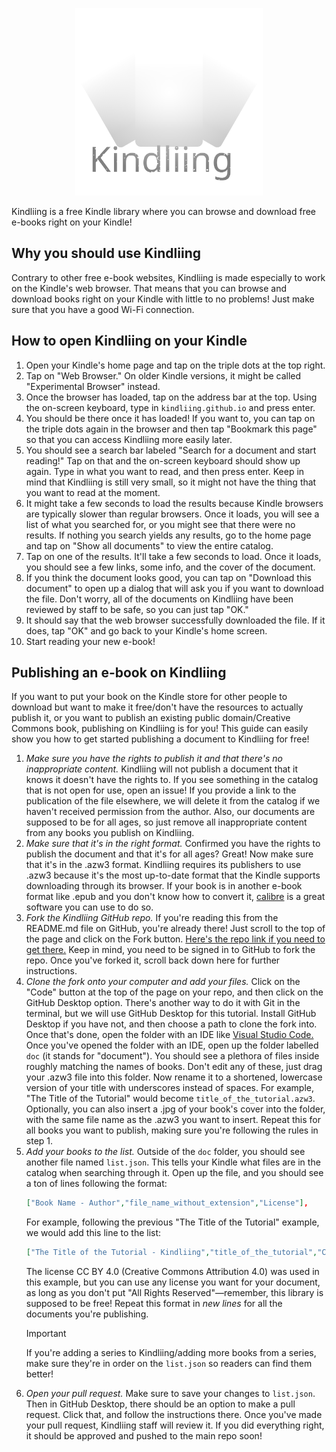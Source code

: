 [<p align="center"><img src="img/logo.svg" alt="Kindliing logo" height="300"></p>](https://kindliing.github.io)
Kindliing is a free Kindle library where you can browse and download free e-books right on your Kindle!
## Why you should use Kindliing
Contrary to other free e-book websites, Kindliing is made especially to work on the Kindle's web browser. That means that you can browse and download books right on your Kindle with little to no problems! Just make sure that you have a good Wi-Fi connection.
## How to open Kindliing on your Kindle
1. Open your Kindle's home page and tap on the triple dots at the top right.
2. Tap on "Web Browser." On older Kindle versions, it might be called "Experimental Browser" instead.
3. Once the browser has loaded, tap on the address bar at the top. Using the on-screen keyboard, type in `kindliing.github.io` and press enter.
4. You should be there once it has loaded! If you want to, you can tap on the triple dots again in the browser and then tap "Bookmark this page" so that you can access Kindliing more easily later.
5. You should see a search bar labeled "Search for a document and start reading!" Tap on that and the on-screen keyboard should show up again. Type in what you want to read, and then press enter. Keep in mind that Kindliing is still very small, so it might not have the thing that you want to read at the moment.
6. It might take a few seconds to load the results because Kindle browsers are typically slower than regular browsers. Once it loads, you will see a list of what you searched for, or you might see that there were no results. If nothing you search yields any results, go to the home page and tap on "Show all documents" to view the entire catalog.
7. Tap on one of the results. It'll take a few seconds to load. Once it loads, you should see a few links, some info, and the cover of the document.
8. If you think the document looks good, you can tap on "Download this document" to open up a dialog that will ask you if you want to download the file. Don't worry, all of the documents on Kindliing have been reviewed by staff to be safe, so you can just tap "OK."
9. It should say that the web browser successfully downloaded the file. If it does, tap "OK" and go back to your Kindle's home screen.
10. Start reading your new e-book!
## Publishing an e-book on Kindliing
If you want to put your book on the Kindle store for other people to download but want to make it free/don't have the resources to actually publish it, or you want to publish an existing public domain/Creative Commons book, publishing on Kindliing is for you! This guide can easily show you how to get started publishing a document to Kindliing for free!
1. *Make sure you have the rights to publish it and that there's no inappropriate content.* Kindliing will not publish a document that it knows it doesn't have the rights to. If you see something in the catalog that is not open for use, open an issue! If you provide a link to the publication of the file elsewhere, we will delete it from the catalog if we haven't received permission from the author. Also, our documents are supposed to be for all ages, so just remove all inappropriate content from any books you publish on Kindliing.
2. *Make sure that it's in the right format.* Confirmed you have the rights to publish the document and that it's for all ages? Great! Now make sure that it's in the .azw3 format. Kindliing requires its publishers to use .azw3 because it's the most up-to-date format that the Kindle supports downloading through its browser. If your book is in another e-book format like .epub and you don't know how to convert it, [calibre](https://calibre-ebook.com/) is a great software you can use to do so.
3. *Fork the Kindliing GitHub repo.* If you're reading this from the README.md file on GitHub, you're already there! Just scroll to the top of the page and click on the Fork button. [Here's the repo link if you need to get there.](https://github.com/Kindliing/Kindliing) Keep in mind, you need to be signed in to GitHub to fork the repo. Once you've forked it, scroll back down here for further instructions.
4. *Clone the fork onto your computer and add your files.* Click on the "Code" button at the top of the page on your repo, and then click on the GitHub Desktop option. There's another way to do it with Git in the terminal, but we will use GitHub Desktop for this tutorial. Install GitHub Desktop if you have not, and then choose a path to clone the fork into. Once that's done, open the folder with an IDE like [Visual Studio Code.](https://code.visualstudio.com/) Once you've opened the folder with an IDE, open up the folder labelled `doc` (it stands for "document"). You should see a plethora of files inside roughly matching the names of books. Don't edit any of these, just drag your .azw3 file into this folder. Now rename it to a shortened, lowercase version of your title with underscores instead of spaces. For example, "The Title of the Tutorial" would become `title_of_the_tutorial.azw3`. Optionally, you can also insert a .jpg of your book's cover into the folder, with the same file name as the .azw3 you want to insert. Repeat this for all books you want to publish, making sure you're following the rules in step 1.
5. *Add your books to the list.* Outside of the `doc` folder, you should see another file named `list.json`. This tells your Kindle what files are in the catalog when searching through it. Open up the file, and you should see a ton of lines following the format:
    ```json
    ["Book Name - Author","file_name_without_extension","License"],
    ```
    For example, following the previous "The Title of the Tutorial" example, we would add this line to the list:
    ```json
    ["The Title of the Tutorial - Kindliing","title_of_the_tutorial","CC BY 4.0"],
    ```
    The license CC BY 4.0 (Creative Commons Attribution 4.0) was used in this example, but you can use any license you want for your document, as long as you don't put "All Rights Reserved"—remember, this library is supposed to be free! Repeat this format in *new lines* for all the documents you're publishing.
    > [!IMPORTANT]
    > If you're adding a series to Kindliing/adding more books from a series, make sure they're in order on the `list.json` so readers can find them better!
6. *Open your pull request.* Make sure to save your changes to `list.json`. Then in GitHub Desktop, there should be an option to make a pull request. Click that, and follow the instructions there. Once you've made your pull request, Kindliing staff will review it. If you did everything right, it should be approved and pushed to the main repo soon!